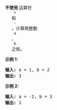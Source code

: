 <html>
 <body>
  <p>
   <strong>
    不使用
   </strong>
   运算符
   <code>
    +
   </code>
   和
   <code>
    -
   </code>
   ​​​​​​​，计算两整数 ​​​​​​​
   <code>
    a
   </code>
   、
   <code>
    b
   </code>
   ​​​​​​​之和。
  </p>
  <p>
   <strong>
    示例 1:
   </strong>
  </p>
  <pre><strong>输入: </strong>a = 1, b = 2
<strong>输出: </strong>3
</pre>
  <p>
   <strong>
    示例 2:
   </strong>
  </p>
  <pre><strong>输入: </strong>a = -2, b = 3
<strong>输出: </strong>1</pre>
 </body>
</html>